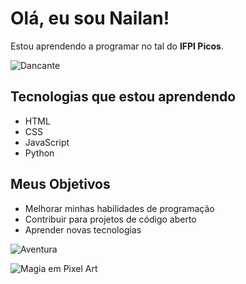 # Olá, eu sou Nailan!

Estou aprendendo a programar no tal do **IFPI Picos**.

![Dancante](https://www.bing.com/images/search?view=detailV2&ccid=XsQ5RHSN&id=F498F1D72B8EC544E8A2721BD417DD01C29816D6&thid=OIP.XsQ5RHSN4L63mavdKq6uZQHaHa&mediaurl=https%3a%2f%2fth.bing.com%2fth%2fid%2fR.5ec43944748de0beb799abdd2aaeae65%3frik%3d1haYwgHdF9Qbcg%26riu%3dhttp%253a%252f%252f24.media.tumblr.com%252fb9a552bef486726fb1206750e50c643e%252ftumblr_mq4c74lZ6S1rwai13o1_500.gif%26ehk%3dRBG4kUJF1rTPpqf1sfVW%252bfm5l3Uy6c6e7bjpVOZ7ghk%253d%26risl%3d%26pid%3dImgRaw%26r%3d0&exph=500&expw=500&q=gif+pixel+art&simid=608017149273929643&FORM=IRPRST&ck=05C6558AF564C2ECE59DF8A2464BA625&selectedIndex=28&itb=0)

## Tecnologias que estou aprendendo
- HTML
- CSS
- JavaScript
- Python

## Meus Objetivos
- Melhorar minhas habilidades de programação
- Contribuir para projetos de código aberto
- Aprender novas tecnologias

![Aventura](https://media.giphy.com/media/2t9mb0L8QX9MkpqKWE/giphy.gif)

![Magia em Pixel Art](https://media.giphy.com/media/l1J9wNv89Z4pKNuRy/giphy.gif)
